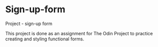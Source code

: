 # Sign-up-form
Project - sign-up form

This project is done as an assignment for The Odin Project to practice creating and styling functional forms.